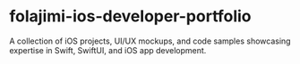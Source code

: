 # folajimi-ios-developer-portfolio
A collection of iOS projects, UI/UX mockups, and code samples showcasing expertise in Swift, SwiftUI, and iOS app development.
